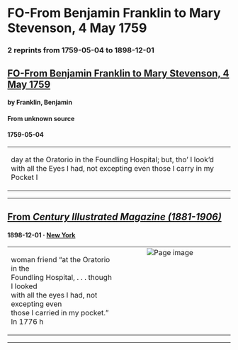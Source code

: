 
# FO-From Benjamin Franklin to Mary Stevenson, 4 May 1759

### 2 reprints from 1759-05-04 to 1898-12-01

## [FO-From Benjamin Franklin to Mary Stevenson, 4 May 1759](https://founders.archives.gov/documents/Franklin/01-08-02-0093)

#### by Franklin, Benjamin

#### From unknown source

#### 1759-05-04

<table style="width: 100%;"><tr><td style="width: 50%">

day at the Oratorio in the Foundling Hospital; but, tho’ I look’d with all the Eyes I had, not excepting even those I carry in my Pocket I
</td></tr></table>

---

## [From _Century Illustrated Magazine (1881-1906)_](https://archive.org/details/sim_century-illustrated-monthly-magazine_1898-12_57_2/page/n142/mode/1up?view=theater)

#### 1898-12-01 &middot; [New York](http://dbpedia.org/resource/New_York_City)

<table style="width: 100%;"><tr><td style="width: 50%">

  
woman friend “at the Oratorio in the  
Foundling Hospital, . . . though I looked  
with all the eyes I had, not excepting even  
those I carried in my pocket.” In 1776 h
</td><td style="width: 50%; max-height: 75%; margin: auto; display: block;">
<img alt="Page image" src="https://iiif.archive.org/iiif/sim_century-illustrated-monthly-magazine_1898-12_57_2&#0036;142/pct:47.360000,30.885529,35.680000,5.102592/600,/0/default.jpg"/>
</td>
</tr></table>

---

